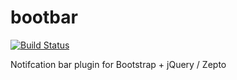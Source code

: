 bootbar
=======

[![Build Status](https://secure.travis-ci.org/smeggingsmegger/bootbar.png)](https://travis-ci.org/smeggingsmegger/bootbar)

Notifcation bar plugin for Bootstrap + jQuery / Zepto
